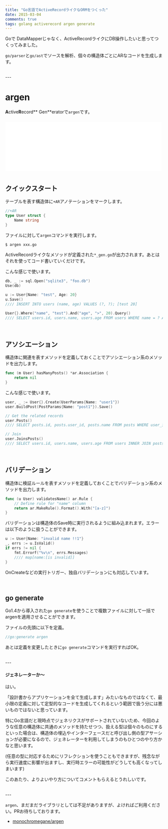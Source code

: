 ```yaml
---
title: "Go言語でActiveRecordライクなORMをつくった"
date: 2015-03-04
comments: true
tags: golang activerecord argen generate
---
```


Goで DataMapperじゃなく、ActiveRecordライクにDB操作したいと思ってつくってみました。

`go/parser`と`go/ast`でソースを解析、個々の構造体ごとにARなコードを生成します。

<br />
---

# argen

**A**ctive**R**ecord** Gen**eratorで`argen`です。

<iframe src="//hatenablog-parts.com/embed?url=https%3A%2F%2Fgithub.com%2Fmonochromegane%2Fargen" title="monochromegane/argen" class="embed-card embed-webcard" scrolling="no" frameborder="0" style="width: 100%; height: 155px; max-width: 500px; margin: 10px 0px;">&lt;a href="https://github.com/monochromegane/argen"&gt;monochromegane/argen&lt;/a&gt;</iframe>

<br />

## クイックスタート

テーブルを表す構造体に`+AR`アノテーションをマークします。

```go
//+AR
type User struct {
	Name string
}
```

ファイルに対して`argen`コマンドを実行します。

```sh
$ argen xxx.go
```

ActiveRecordライクなメソッドが定義された`*_gen.go`が出力されます。あとはそれを使ってコード書いていくだけです。

こんな感じで使います。

```go
db, _ := sql.Open("sqlite3", "foo.db")
Use(db)

u := User{Name: "test", Age: 20}
u.Save()
//// INSERT INTO users (name, age) VALUES (?, ?); [test 20]

User{}.Where("name", "test").And("age", ">", 20).Query()
//// SELECT users.id, users.name, users.age FROM users WHERE name = ? AND age > ?; [test 20]
```

<br />

## アソシエーション

構造体に関連を表すメソッドを定義しておくことでアソシエーション系のメソッドを出力します。

```go
func (m User) hasManyPosts() *ar.Association {
	return nil
}
```

こんな感じで使います。

```go
user, _ := User{}.Create(UserParams{Name: "user1"})
user.BuildPost(PostParams{Name: "post1"}).Save()

// Get the related records
user.Posts()
//// SELECT posts.id, posts.user_id, posts.name FROM posts WHERE user_id = ?; [1]

// Join
user.JoinsPosts()
//// SELECT users.id, users.name, users.age FROM users INNER JOIN posts ON posts.user_id = users.id;

```

<br />

## バリデーション

構造体に検証ルールを表すメソッドを定義しておくことでバリデーション系のメソッドを出力します。

```go
func (u User) validatesName() ar.Rule {
	// Define rule for "name" column
	return ar.MakeRule().Format().With("[a-z]")
}
```

バリデーションは構造体のSave時に実行されるように組み込まれます。エラーは以下のように扱うことができます。

```go
u := User{Name: "invalid name !!1"}
_, errs := u.IsValid()
if errs != nil {
	fmt.Errorf("%v\n", errs.Messages)
	//// map[name:[is invalid]]
}
```

OnCreateなどの実行トリガー、独自バリデーションにも対応しています。

<br />

## go generate

Go1.4から導入された`go generate`を使うことで複数ファイルに対して一括でargenを適用させることができます。

ファイルの先頭に以下を定義。

```go
//go:generate argen
```

あとは定義を変更したときに`go generate`コマンドを実行すればOK。

<br />
---

#### ジェネレーターか〜

はい。

「設計書からアプリケーションを全て生成します」みたいなものではなくて、最小限の定義に対して定型的なコードを生成してくれるという範囲で扱う分には悪いものではないと思っています。

特にGo言語だと現時点でジェネリクスがサポートされていないため、今回のような任意の構造体に共通のメソッドを持たせつつ、扱える型は個々のものにするといった場合は、構造体の埋込やインターフェースだと呼び出し側の型アサーションが必要になるので、ジェネレーターを利用してしまうのもひとつのやり方かなと思います。

(任意の型に対応するためにリフレクションを使うこともできますが、残念ながら実行速度に影響が出ますし、実行時エラーの可能性がどうしても高くなってしまいます)

このあたり、よりよいやり方についてコメントもらえるとうれしいです。

<br />
---

`argen`、まだまだライブラリとしては不足がありますが、よければご利用ください。PRお待ちしております。

- [monochromegane/argen](https://github.com/monochromegane/argen)
